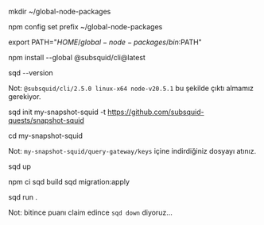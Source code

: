 





mkdir ~/global-node-packages

npm config set prefix ~/global-node-packages

export PATH="${HOME}/global-node-packages/bin:$PATH"

npm install --global @subsquid/cli@latest

sqd --version

Not: `@subsquid/cli/2.5.0 linux-x64 node-v20.5.1`  bu şekilde çıktı almamız gerekiyor.

sqd init my-snapshot-squid -t https://github.com/subsquid-quests/snapshot-squid

cd my-snapshot-squid

Not: `my-snapshot-squid/query-gateway/keys`  içine indirdiğiniz dosyayı atınız.

sqd up

npm ci
sqd build
sqd migration:apply

sqd run .

Not: bitince puanı claim edince `sqd down` diyoruz...
